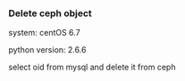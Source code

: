 ### Delete ceph object

system: centOS 6.7

python version: 2.6.6

select oid from mysql and delete it from ceph